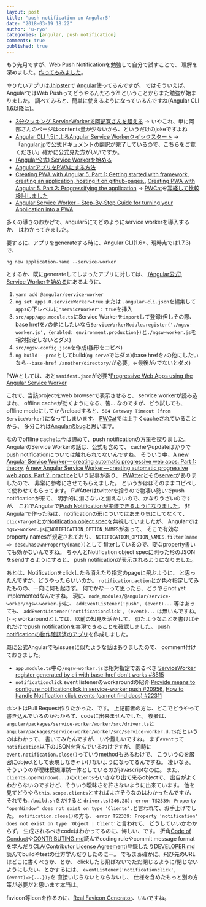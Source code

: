```yaml
---
layout: post
title: "push notification on Angular5"
date: "2018-03-19 18:22"
author: 'u-ryo'
categories: [angular, push notification]
comments: true
published: true
---
```

もう先月ですが、Web Push Notificationを勉強して自分で試すことで、
理解を深めました。[作ってもみました](https://github.com/u-ryo/my_web_push)。

やりたいアプリは[Jhipster](https://www.jhipster.tech)で
[Angular](https://angular.io)使ってるんですが、
ではそういえば、AngularではWeb Pushってどうやるんだろう?!
ということからまた勉強が始まりました。
調べてみると、簡単に使えるようになっているんですね(Angular CLI 1.6以降は)。

* [3分クッキング ServiceWorkerで阿部寛さんを超える](https://qiita.com/studioTeaTwo/items/157e1c380ca63b372dc0) → いやこれ、単に阿部さんのページはcontents量が少ないから、というだけのjokeですよね
* [Angular CLI 1.5によるAngular Service Workerクイックスタート](https://medium.com/lacolaco-blog/angular-cli-1-5%E3%81%AB%E3%82%88%E3%82%8Bangular-service-worker%E3%82%AF%E3%82%A4%E3%83%83%E3%82%AF%E3%82%B9%E3%82%BF%E3%83%BC%E3%83%88-bd90db99fe13) → 「angular.jpで公式ドキュメントの翻訳が完了しているので、こちらをご覧ください」確かに公式見た方がいいですか。
* [(Angular公式) Service Workerを始める](https://angular.jp/guide/service-worker-getting-started)
* [AngularアプリをPWAにする方法](https://qiita.com/studioTeaTwo/items/648731b61962b7687f5a)
* [Creating PWA with Angular 5. Part 1: Getting started with framework, creating an application, hosting it on github-pages.](https://medium.com/@nsmirnova/creating-pwa-with-angular-5-e36ea2378b5d), [Creating PWA with Angular 5. Part 2: Progressifying the application](https://medium.com/@nsmirnova/creating-pwa-with-angular-5-part-2-progressifying-the-application-449e3a706129) → [PWCat](https://github.com/NastyaSmirnova/PWCat/)を[写経して比較検討しました](https://github.com/u-ryo/PWCat/)
* [Angular Service Worker - Step-By-Step Guide for turning your Application into a PWA](https://blog.angular-university.io/angular-service-worker/)

多くの導きのおかげで、angular5にてどのようにservice workerを導入するか、
はわかってきました。

要するに、アプリをgenerateする時に、Angular CLI(1.6+、現時点では1.7.3)で、

```
ng new application-name --service-worker
```

とするか、既にgenerateしてしまったアプリに対しては、
[(Angular公式) Service Workerを始める](https://angular.jp/guide/service-worker-getting-started)にあるように、

1. `yarn add @angular/service-worker`
1. `ng set apps.0.serviceWorker=true` または `.angular-cli.json`を編集して`apps`の下レベルに`"serviceWorker": true`を挿入
1. `src/app/app.module.ts`にService Workerを`import`して登録(但しその際、base hrefを`/`の他にしたいなら`ServiceWorkerModule.register('./ngsw-worker.js', {enabled: environment.production})`と`./ngsw-worker.js`を相対指定しないとダメ)
1. `src/ngsw-config.json`を作成(雛形をコピペ)
1. `ng build --prod`としてbuild(`ng serve`ではダメ)(base hrefを`/`の他にしたいなら`--base-href /another/directory/`が必要。←最後が`/`でないとダメ)

PWAとしては、あと`manifest.json`が必要?[Progressive Web Apps using the Angular Service Worker](https://docs.google.com/document/d/1F0e0ROaZUnTFftmC0XovpREHWHjcXa4CggiFlmifjhw/edit#)

これで、当該projectをweb browserで表示させると、
service workerが読み込まれ、
offline cacheが効くようになる、筈...
なのですが、どう試しても、
offline modeにしてからreloadすると、`504 Gateway Timeout (from ServiceWorker)`になってしまいます。
[PWCat](https://nastyasmirnova.github.io/PWCat/)では上手くcacheされていることから、
多分これは[Angularのbug](https://github.com/angular/angular/issues/21636)と思います。

なのでoffline cacheは今は諦めて、push notificationの方策を探りました。
AngularのService Workerの話は、公式も含めて、
cacheやupdateばかりでpush notificationについては触れられてないんですね。
そういう中、[A new Angular Service Worker — creating automatic progressive web apps. Part 1: theory](https://medium.com/progressive-web-apps/a-new-angular-service-worker-creating-automatic-progressive-web-apps-part-1-theory-37d7d7647cc7),
[A new Angular Service Worker — creating automatic progressive web apps. Part 2: practice](https://medium.com/google-developer-experts/a-new-angular-service-worker-creating-automatic-progressive-web-apps-part-2-practice-3221471269a1)という記事があり、
[PWAtter](https://github.com/webmaxru/pwatter)とその[server](https://github.com/webmaxru/pwa-workshop-api)がありましたので、
非常に参考にさせてもらえました。
というかほぼそのままコピペして使わせてもらってます。
PWAtterはtwitterを拾うので物凄い勢いでpush notificationが来て、
明示的に消さないと消えないので、かなりうざいのですが、
これでAngularで[Push Notificationが実装できるようになりました](https://github.com/u-ryo/angular-swpush/)。
非Angularで作った時は、notificationの形についてはあまり気にしてなくて、
`clickTarget`とか[Notification object spec](https://developer.mozilla.org/en-US/docs/Web/API/Notification/Notification)を無視していましたが、
Angularでは`ngsw-worker.js`に`NOTIFICATION_OPTION_NAMES`があって、
そこで有効なproperty namesが規定されており、
`NOTIFICATION_OPTION_NAMES.filter(name => desc.hasOwnProperty(name))`として
filterしているので、変なproperty書いても効かないんですね。
ちゃんとNotification object specに則った形のJSONをsendするようにすると、
push notificationが表示されるようになりました。

あとは、Notificationをclickしたら消えたり指定のpageに飛ぶように、
と思ったんですが、どうやったらいいのか。
`notification.action`とか色々指定してみたものの、一向に何も起きず。
何でかなーって思ったら、どうやらnot yet implementedなんですね。
現に、`node_modules/@angular/service-worker/ngsw-worker.js`に、
`addEventListener('push', (event)...`
等はあっても、
`addEventListener('notificationclick', (event)...`
は無いんですね。(- -;
workaroundとしては、以前の知見を活かして、
似たようなことを書けばそれだけでpush notificationを実現できることを確認しました。
[push notificationの動作確認済のアプリ](https://github.com/u-ryo/angular-swpush)を作成しました。

既に公式Angularでもissuesに似たような話はありましたので、
comment付けておきました。

* `app.module.ts`中の`/ngsw-worker.js`は相対指定であるべき [ServiceWorker register generated by cli with base-href don't works #8515](https://github.com/angular/angular-cli/issues/8515#issuecomment-374103272)
* `notificationclick` event listenerのworkaroundの紹介 [Provide means to configure notificationclick in service-worker push #20956](https://github.com/angular/angular/issues/20956#issuecomment-374133852), [How to handle Notification click events (cannot find docs) #22311](https://github.com/angular/angular/issues/22311#issuecomment-374143351)

ホントはPull Request作りたかった、です。
上記前者の方は、どこでどうやって書き込んでいるのかわからず、codeに出来ませんでした。
後者は、`angular/packages/service-worker/worker/src/driver.ts`と`angular/packages/service-worker/worker/src/service-worker.d.ts`だというのはわかって、
書いてみたんですが、
いや難しいですね。
まず`event`って`notification`以下のJSONを含んでいるわけですが、
同時に`event.notification.close()`っていうmethodもあるわけで、
こういうのを厳密にobjectとして表現しなきゃいけないようになってるんですね。
凄いなぁ。そういうのが曖昧模糊渾然一体としているのがjavascriptなのに。
また、`clients.openWindow(...)`の`clients`もいきなり出て来るobjectで、
出自がよくわからないのですけど、そういう曖昧さを許さないように出来ています。
他を見てどうやら`this.scope.clients`とすればよさそうなのはわかったんですが、
それでも`./build.sh`をかけると
`driver.ts(246,28): error TS2339: Property 'openWindow' does not exist on type 'Clients'.`と言われて、お手上げでした。
`notification.close()`の方も、
`error TS2339: Property 'notification' does not exist on type 'Object | Client'`と言われて、
どうしていいかわからず。
生成されるべきcodeはわかってるのに、悔しい、です。
折角[Code of Conduct](https://github.com/angular/code-of-conduct/blob/master/CODE_OF_CONDUCT.md)や[CONTRIBUTING.md](https://github.com/angular/angular/blob/master/CONTRIBUTING.md)読んでcoding ruleやcommit message formatを学んだり[CLA(Contributor License Agreement)](http://code.google.com/legal/individual-cla-v1.0.html)登録したり[DEVELOPER.md](https://github.com/angular/angular/blob/master/docs/DEVELOPER.md)読んでbuildやtestの仕方学んだりしたのにー。
でもまぁ確かに、飛び先のURLはどこに書くべきか、とか、
clickしたら飛ばないでただ閉じるように/閉じないようにしたい、とかするには、
`eventListener('notificationclick',(event)=>{...});`を
直接いじらないとならないし、
仕様を含めたもっと別の方策が必要だと思います本当は。

favicon等iconを作るのに、[Real Favicon Generator](https://realfavicongenerator.net/)、いいですね。
